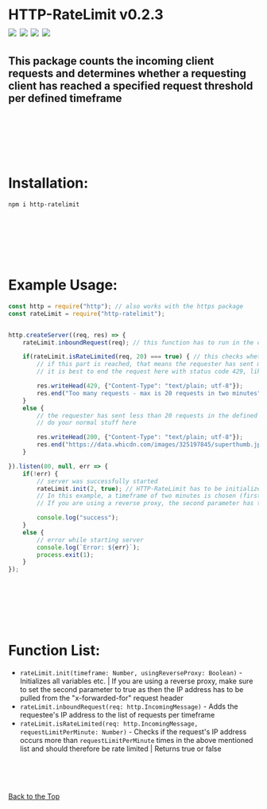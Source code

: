 # HTTP-RateLimit v0.2.3 <br> [![](https://img.shields.io/github/license/Sv443/HTTP-RateLimit.svg?style=flat-square)](https://github.com/Sv443/HTTP-RateLimit/blob/master/LICENSE) [![](https://img.shields.io/badge/JSDoc-v3.5.5-green.svg?style=flat-square)](http://usejsdoc.org/) [![](https://img.shields.io/github/issues/Sv443/HTTP-RateLimit.svg?style=flat-square)](https://github.com/Sv443/HTTP-RateLimit/issues) [![](https://img.shields.io/github/stars/Sv443/HTTP-RateLimit.svg?style=flat-square)](https://github.com/Sv443/HTTP-RateLimit/stargazers)
## This package counts the incoming client requests and determines whether a requesting client has reached a specified request threshold per defined timeframe


<br><br><br><br><br>

# Installation:
```
npm i http-ratelimit
```

<br><br><br><br><br>

# Example Usage:
```js
const http = require("http"); // also works with the https package
const rateLimit = require("http-ratelimit");


http.createServer((req, res) => {
    rateLimit.inboundRequest(req); // this function has to run in the createServer callback, optimally at the very top of it like shown here

    if(rateLimit.isRateLimited(req, 20) === true) { // this checks whether the request is from an IP that has already sent x amount of requests in the defined timeframe (two minutes in this example). x is specified with the second attribute.
        // if this part is reached, that means the requester has sent more than 20 requests in two minutes
        // it is best to end the request here with status code 429, like the following lines suggest:

        res.writeHead(429, {"Content-Type": "text/plain; utf-8"});
        res.end("Too many requests - max is 20 requests in two minutes");
    }
    else {
        // the requester has sent less than 20 requests in the defined timeframe (two minutes in this example)
        // do your normal stuff here

        res.writeHead(200, {"Content-Type": "text/plain; utf-8"});
        res.end("https://data.whicdn.com/images/325197845/superthumb.jpg");
    }

}).listen(80, null, err => {
    if(!err) {
        // server was successfully started
        rateLimit.init(2, true); // HTTP-RateLimit has to be initialized before running any other function. It's best to put it right in here.
        // In this example, a timeframe of two minutes is chosen (first parameter) - (defaults to 1 if left undefined)
        // If you are using a reverse proxy, the second parameter has to be set to true - (defaults to false if left undefined)

        console.log("success");
    }
    else {
        // error while starting server
        console.log(`Error: ${err}`);
        process.exit(1);
    }
});
```

<br><br><br><br><br>

# Function List:
- `rateLimit.init(timeframe: Number, usingReverseProxy: Boolean)` - Initializes all variables etc. | If you are using a reverse proxy, make sure to set the second parameter to true as then the IP address has to be pulled from the "x-forwarded-for" request header
- `rateLimit.inboundRequest(req: http.IncomingMessage)` - Adds the requestee's IP address to the list of requests per timeframe
- `rateLimit.isRateLimited(req: http.IncomingMessage, requestLimitPerMinute: Number)` - Checks if the request's IP address occurs more than `requestLimitPerMinute` times in the above mentioned list and should therefore be rate limited | Returns true or false

<br><br><br>

[Back to the Top](#http-ratelimit-v022-----)